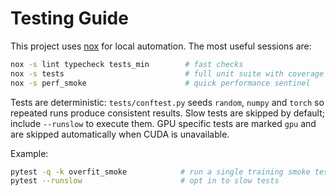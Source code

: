 # Testing Guide

This project uses [nox](https://nox.thea.codes/) for local automation. The most
useful sessions are:

```bash
nox -s lint typecheck tests_min        # fast checks
nox -s tests                           # full unit suite with coverage
nox -s perf_smoke                      # quick performance sentinel
```

Tests are deterministic: `tests/conftest.py` seeds `random`, `numpy` and
`torch` so repeated runs produce consistent results. Slow tests are skipped by
default; include `--runslow` to execute them. GPU specific tests are marked
`gpu` and are skipped automatically when CUDA is unavailable.

Example:

```bash
pytest -q -k overfit_smoke            # run a single training smoke test
pytest --runslow                      # opt in to slow tests
```
